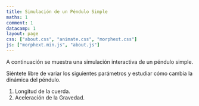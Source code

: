 ```yaml
---
title: Simulación de un Péndulo Simple
maths: 1
comment: 1
datacamp: 1
layout: page
css: ["about.css", "animate.css", "morphext.css"]
js: ["morphext.min.js", "about.js"]
---
```


<script src="{{ site.baseurl }}/p5js/p5.js"></script>
<script src="{{ site.baseurl }}/p5js/p5.sound.js"></script>
<script src="{{ site.baseurl }}/p5js/physics.js"></script>


A continuación se muestra una simulación interactiva de un péndulo simple.

Siéntete libre de variar los siguientes parámetros y estudiar cómo cambia la dinámica del péndulo.

1. Longitud de la cuerda.
2. Aceleración de la Gravedad.

<div id="simple-sketch-holder" style="position: relative;">
	<script type="text/javascript" src="pendulum_v5.js"></script>
</div>